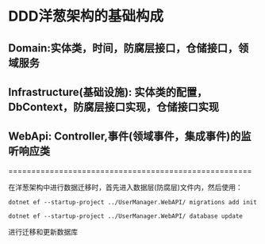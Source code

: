 # DDD洋葱架构的基础构成

## Domain:实体类，时间，防腐层接口，仓储接口，领域服务

## Infrastructure(基础设施): 实体类的配置，DbContext，防腐层接口实现，仓储接口实现

## WebApi: Controller,事件(领域事件，集成事件)的监听响应类

=====================================================

在洋葱架构中进行数据迁移时，首先进入数据层(防腐层)文件内，然后使用：

`dotnet ef --startup-project ../UserManager.WebAPI/ migrations add init`

`dotnet ef --startup-project ../UserManager.WebAPI/ database update`

进行迁移和更新数据库
